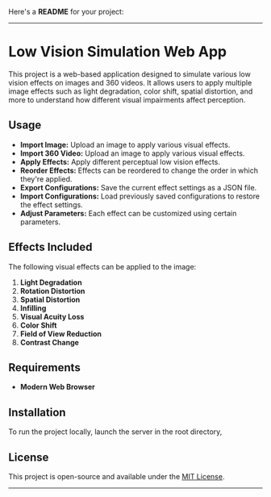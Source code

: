 Here's a **README** for your project:

---

# Low Vision Simulation Web App

This project is a web-based application designed to simulate various low vision effects on images and 360 videos. It allows users to apply multiple image effects such as light degradation, color shift, spatial distortion, and more to understand how different visual impairments affect perception.

## Usage

- **Import Image:** Upload an image to apply various visual effects.
- **Import 360 Video:** Upload an image to apply various visual effects.
- **Apply Effects:** Apply different perceptual low vision effects.
- **Reorder Effects:** Effects can be reordered to change the order in which they're applied.
- **Export Configurations:** Save the current effect settings as a JSON file.
- **Import Configurations:** Load previously saved configurations to restore the effect settings.
- **Adjust Parameters:** Each effect can be customized using certain parameters.

## Effects Included

The following visual effects can be applied to the image:

1. **Light Degradation**
2. **Rotation Distortion**
3. **Spatial Distortion**
4. **Infilling**
5. **Visual Acuity Loss**
6. **Color Shift**
7. **Field of View Reduction**
8. **Contrast Change**

## Requirements

- **Modern Web Browser**

## Installation

To run the project locally, launch the server in the root directory,

## License

This project is open-source and available under the [MIT License](LICENSE).

---